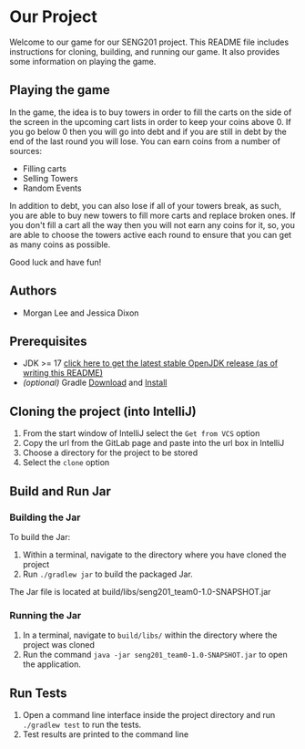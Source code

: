 
# Our Project
Welcome to our game for our SENG201 project. This README file includes instructions for cloning, building, and running our game. 
It also provides some information on playing the game.

## Playing the game
In the game, the idea is to buy towers in order to fill the carts on the side of the screen in the upcoming cart lists in order to keep your coins above 0.
If you go below 0 then you will go into debt and if you are still in debt by the end of the last round you will lose.
You can earn coins from a number of sources:
- Filling carts
- Selling Towers
- Random Events

In addition to debt, you can also lose if all of your towers break, as such, you are able to buy new towers to fill more carts and replace broken ones. 
If you don't fill a cart all the way then you will not earn any coins for it, so, you are able to choose the towers active each round to ensure that you can get as many coins as possible.

Good luck and have fun!

## Authors
- Morgan Lee and Jessica Dixon

## Prerequisites
- JDK >= 17 [click here to get the latest stable OpenJDK release (as of writing this README)](https://jdk.java.net/18/)
- *(optional)* Gradle [Download](https://gradle.org/releases/) and [Install](https://gradle.org/install/)


## Cloning the project (into IntelliJ)
1. From the start window of IntelliJ select the `Get from VCS` option
2. Copy the url from the GitLab page and paste into the url box in IntelliJ
3. Choose a directory for the project to be stored
4. Select the `clone` option

## Build and Run Jar
### Building the Jar
To build the Jar:
1. Within a terminal, navigate to the directory where you have cloned the project
2. Run `./gradlew jar` to build the packaged Jar. 

The Jar file is located at build/libs/seng201_team0-1.0-SNAPSHOT.jar

### Running the Jar
1. In a terminal, navigate to ` build/libs/ ` within the directory where the project was cloned
3. Run the command `java -jar seng201_team0-1.0-SNAPSHOT.jar` to open the application.

## Run Tests
1. Open a command line interface inside the project directory and run `./gradlew test` to run the tests.
2. Test results are printed to the command line

